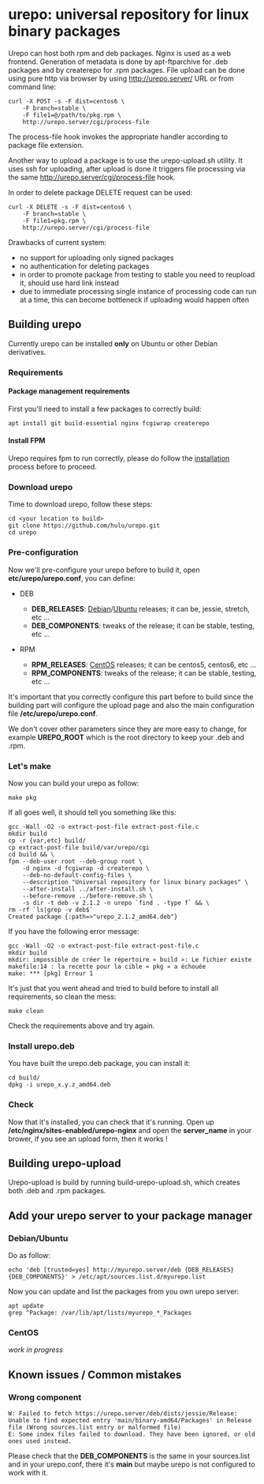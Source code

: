 urepo: universal repository for linux binary packages
=======================================

Urepo can host both rpm and deb packages. Nginx is used as a web frontend.
Generation of metadata is done by apt-ftparchive for .deb packages and by
createrepo for .rpm packages. File upload can be done using pure http via
browser by using http://urepo.server/ URL or from command line:

```
curl -X POST -s -F dist=centos6 \
    -F branch=stable \
    -F file1=@/path/to/pkg.rpm \
    http://urepo.server/cgi/process-file
```

The process-file hook invokes the appropriate handler according to package file extension.

Another way to upload a package is to use the urepo-upload.sh utility. It uses
ssh for uploading, after upload is done it triggers file processing via the
same http://urepo.server/cgi/process-file hook.

In order to delete package DELETE request can be used:

```
curl -X DELETE -s -F dist=centos6 \
    -F branch=stable \
    -F file1=pkg.rpm \
    http://urepo.server/cgi/process-file
```

Drawbacks of current system:
- no support for uploading only signed packages
- no authentication for deleting packages
- in order to promote package from testing to stable you need to reupload
  it, should use hard link instead
- due to immediate processing single instance of processing code can run
  at a time, this can become bottleneck if uploading would happen often

## Building urepo

Currently urepo can be installed **only** on Ubuntu or other Debian derivatives.

### Requirements

#### Package management requirements

First you'll need to install a few packages to correctly build:

```
apt install git build-essential nginx fcgiwrap createrepo
```

#### Install FPM

Urepo requires fpm to run correctly, please do follow the [installation](http://fpm.readthedocs.io/en/latest/installing.html) process before to proceed.

### Download urepo

Time to download urepo, follow these steps:

```
cd <your location to build>
git clone https://github.com/hulu/urepo.git
cd urepo
```

### Pre-configuration

Now we'll pre-configure your urepo before to build it, open **etc/urepo/urepo.conf**, you can define:
+ DEB
  + **DEB_RELEASES**: [Debian](https://en.wikipedia.org/wiki/Debian_version_history)/[Ubuntu](https://en.wikipedia.org/wiki/Ubuntu_(operating_system)#Releases) releases; it can be, jessie, stretch, etc ...
  + **DEB_COMPONENTS**: tweaks of the release; it can be stable, testing, etc ...

+ RPM
  + **RPM_RELEASES**: [CentOS](https://en.wikipedia.org/wiki/CentOS#Versioning_and_releases) releases; it can be centos5, centos6, etc ...
  + **RPM_COMPONENTS**: tweaks of the release; it can be stable, testing, etc ...

It's important that you correctly configure this part before to build since the building part will configure the upload page and also the main configuration file **/etc/urepo/urepo.conf**.

We don't cover other parameters since they are more easy to change, for example **UREPO_ROOT** which is the root directory to keep your .deb and .rpm.

### Let's make

Now you can build your urepo as follow:

```
make pkg
```

If all goes well, it should tell you something like this:

```
gcc -Wall -O2 -o extract-post-file extract-post-file.c
mkdir build
cp -r {var,etc} build/
cp extract-post-file build/var/urepo/cgi
cd build && \
fpm --deb-user root --deb-group root \
    -d nginx -d fcgiwrap -d createrepo \
    --deb-no-default-config-files \
    --description "Universal repository for linux binary packages" \
    --after-install ../after-install.sh \
    --before-remove ../before-remove.sh \
    -s dir -t deb -v 2.1.2 -n urepo `find . -type f` && \
rm -rf `ls|grep -v deb$`
Created package {:path=>"urepo_2.1.2_amd64.deb"}
```

If you have the following error message:

```
gcc -Wall -O2 -o extract-post-file extract-post-file.c
mkdir build
mkdir: impossible de créer le répertoire « build »: Le fichier existe
makefile:14 : la recette pour la cible « pkg » a échouée
make: *** [pkg] Erreur 1
```

It's just that you went ahead and tried to build before to install all requirements, so clean the mess:

```
make clean
```

Check the requirements above and try again.

### Install urepo.deb

You have built the urepo.deb package, you can install it:

```
cd build/
dpkg -i urepo_x.y.z_amd64.deb
```

### Check

Now that it's installed, you can check that it's running. Open up **/etc/nginx/sites-enabled/urepo-nginx** and open the **server_name** in your brower, if you see an upload form, then it works !

## Building urepo-upload

Urepo-upload is build by running build-urepo-upload.sh, which creates both .deb and .rpm packages.

## Add your urepo server to your package manager

### Debian/Ubuntu

Do as follow:

```
echo 'deb [trusted=yes] http://myurepo.server/deb {DEB_RELEASES} {DEB_COMPONENTS}' > /etc/apt/sources.list.d/myurepo.list
```

Now you can update and list the packages from you own urepo server:

```
apt update
grep ^Package: /var/lib/apt/lists/myurepo_*_Packages
```

### CentOS

*work in progress*

## Known issues / Common mistakes

### Wrong component

```
W: Failed to fetch https://urepo.server/deb/dists/jessie/Release: Unable to find expected entry 'main/binary-amd64/Packages' in Release file (Wrong sources.list entry or malformed file)
E: Some index files failed to download. They have been ignored, or old ones used instead.
```

Please check that the **DEB_COMPONENTS** is the same in your sources.list and in your urepo.conf, there it's **main** but maybe urepo is not configured to work with it.
